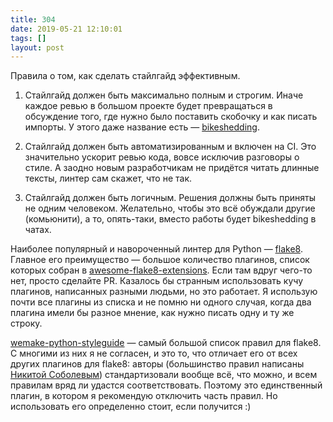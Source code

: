 ```yaml
---
title: 304
date: 2019-05-21 12:10:01
tags: []
layout: post
---
```


Правила о том, как сделать стайлгайд эффективным.

1. Стайлгайд должен быть максимально полным и строгим. Иначе каждое ревью в большом проекте будет превращаться в обсуждение того, где нужно было поставить скобочку и как писать импорты. У этого даже название есть — [bikeshedding](http://bikeshed.com/).

2. Стайлгайд должен быть автоматизированным и включен на CI. Это значительно ускорит ревью кода, вовсе исключив разговоры о стиле. А заодно новым разработчикам не придётся читать длинные тексты, линтер сам скажет, что не так.

3. Стайлгайд должен быть логичным. Решения должны быть приняты не одним человеком. Желательно, чтобы это всё обуждали другие (комьюнити), а то, опять-таки, вместо работы будет bikeshedding в чатах.

Наиболее популярный и навороченный линтер для Python — [flake8](http://flake8.pycqa.org/en/latest/). Главное его преимущество — большое количество плагинов, список которых собран в [awesome-flake8-extensions](https://github.com/DmytroLitvinov/awesome-flake8-extensions). Если там вдруг чего-то нет, просто сделайте PR. Казалось бы странным использовать кучу плагинов, написанных разными людьми, но это работает. Я использую почти все плагины из списка и не помню ни одного случая, когда два плагина имели бы разное мнение, как нужно писать одну и ту же строку.

[wemake-python-styleguide](https://github.com/wemake-services/wemake-python-styleguide) — самый большой список правил для flake8. С многими из них я не согласен, и это то, что отличает его от всех других плагинов для flake8: авторы (большинство правил написаны [Никитой Соболевым](https://t.me/sobolev_nikita)) стандартизовали вообще всё, что можно, и всем правилам вряд ли удастся соответствовать. Поэтому это единственный плагин, в котором я рекомендую отключить часть правил. Но использовать его определенно стоит, если получится :)
